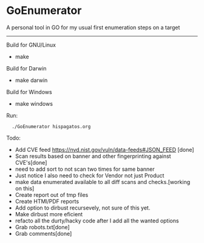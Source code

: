 # GoEnumerator
A personal tool in GO for my usual first enumeration steps on a target

---
Build for GNU/Linux  
- make

Build for Darwin
- make darwin

Build for Windows
- make windows

Run:

```  
  ./GoEnumerator hispagatos.org
```


Todo:
- Add CVE feed https://nvd.nist.gov/vuln/data-feeds#JSON_FEED [done]
- Scan results based on banner and other fingerprinting against CVE's[done]
 - need to add sort to not scan two times for same banner
 - Just notice I also need to check for Vendor not just Product
- make data enumerated available to all diff scans and checks.[working on this]
- Create report out of tmp files
- Create HTMl/PDF reports
- Add option to dirbust recursevely, not sure of this yet.
 - Make dirbust more eficient
- refacto all the durty/hacky code after I add all the wanted options
- Grab robots.txt[done]
- Grab comments[done]
 

